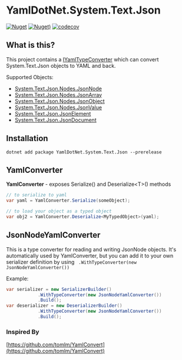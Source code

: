 # YamlDotNet.System.Text.Json

[![Nuget](https://img.shields.io/nuget/vpre/YamlDotNet.System.Text.Json.svg?style=flat-square)](https://www.nuget.org/packages/YamlDotNet.System.Text.Json)
[![Nuget)](https://img.shields.io/nuget/dt/YamlDotNet.System.Text.Json.svg?style=flat-square)](https://www.nuget.org/packages/YamlDotNet.System.Text.Json)
[![codecov](https://codecov.io/gh/IvanJosipovic/YamlDotNet.System.Text.Json/branch/alpha/graph/badge.svg?token=h453kfi3zo)](https://codecov.io/gh/IvanJosipovic/YamlDotNet.System.Text.Json)
## What is this?

This project contains a [IYamlTypeConverter](https://github.com/aaubry/YamlDotNet/wiki/Serialization.Serializer#withtypeconverteriyamltypeconverter) which can convert System.Text.Json objects to YAML and back.

Supported Objects:

- [System.Text.Json.Nodes.JsonNode](https://docs.microsoft.com/en-us/dotnet/api/system.text.json.nodes.jsonnode)
- [System.Text.Json.Nodes.JsonArray](https://docs.microsoft.com/en-us/dotnet/api/system.text.json.nodes.jsonarray)
- [System.Text.Json.Nodes.JsonObject](https://docs.microsoft.com/en-us/dotnet/api/system.text.json.nodes.jsonobject)
- [System.Text.Json.Nodes.JsonValue](https://docs.microsoft.com/en-us/dotnet/api/system.text.json.nodes.jsonvalue)
- [System.Text.Json.JsonElement](https://docs.microsoft.com/en-us/dotnet/api/system.text.json.jsonelement)
- [System.Text.Json.JsonDocument](https://docs.microsoft.com/en-us/dotnet/api/system.text.json.jsondocument)

## Installation

```dotnet add package YamlDotNet.System.Text.Json --prerelease```

## YamlConverter

**YamlConverter** - exposes Serialize() and Deserialize\<T>() methods

```csharp
// to serialize to yaml
var yaml = YamlConverter.Serialize(someObject);

// to load your object as a typed object
var obj2 = YamlConverter.Deserialize<MyTypedObject>(yaml);
```

## JsonNodeYamlConverter
This is a type converter for reading and writing JsonNode objects. It's automatically used by YamlConverter, but you can add it to your own serializer definition by using
``` .WithTypeConverter(new JsonNodeYamlConverter())```

Example:

```csharp
var serializer = new SerializerBuilder()
            .WithTypeConverter(new JsonNodeYamlConverter())
            .Build();
var deserializer = new DeserializerBuilder()
            .WithTypeConverter(new JsonNodeYamlConverter())
            .Build();
```

### Inspired By

[https://github.com/tomlm/YamlConvert](https://github.com/tomlm/YamlConvert)